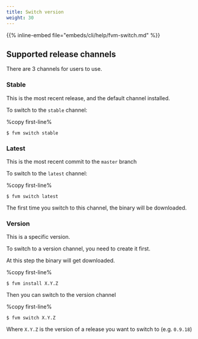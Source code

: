 ```yaml
---
title: Switch version
weight: 30
---
```


{{% inline-embed file="embeds/cli/help/fvm-switch.md" %}}

## Supported release channels 

There are 3 channels for users to use.

### Stable
This is the most recent release, and the default channel installed.

To switch to the `stable` channel:

%copy first-line%
```shell
$ fvm switch stable
```

### Latest
This is the most recent commit to the `master` branch

To switch to the `latest` channel:

%copy first-line%
```shell
$ fvm switch latest 
```

The first time you switch to this channel, the binary will be downloaded.

### Version
This is a specific version.

To switch to a version channel, you need to create it first.

At this step the binary will get downloaded.

%copy first-line%
```shell
$ fvm install X.Y.Z 
```

Then you can switch to the version channel

%copy first-line%
```shell
$ fvm switch X.Y.Z 
```

Where `X.Y.Z` is the version of a release you want to switch to (e.g. `0.9.18`)